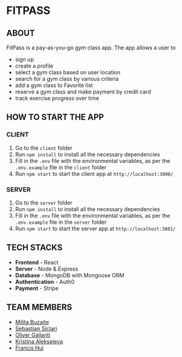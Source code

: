 # FITPASS 

## ABOUT
FitPass is a pay-as-you-go gym class app. The app allows a user to 
* sign up
* create a profile
* select a gym class based on user location
* search for a gym class by various criteria
* add a gym class to Favorite list
* reserve a gym class and make payment by credit card
* track exercise progress over time

## HOW TO START THE APP
### CLIENT
1. Go to the ``client`` folder 
2. Run ``npm install`` to install all the necessary dependencies
3. Fill in the ``.env`` file with the environmental variables, as per the ``.env.example`` file in the ``client`` folder
4. Run ``npm start`` to start the client app at ``http://localhost:3000/``

### SERVER
1. Go to the ``server`` folder 
2. Run ``npm install`` to install all the necessary dependencies
3. Fill in the ``.env`` file with the environmental variables, as per the ``.env.example`` file in the ``server`` folder
4. Run ``npm start`` to start the server app at ``http://localhost:3001/``

## TECH STACKS
* **Frontend** - React
* **Server** - Node & Express
* **Database** - MongoDB with Mongoose ORM
* **Authentication** - Auth0
* **Payment** - Stripe

## TEAM MEMBERS
* [Milita Buzaite](https://github.com/militabu)
* [Sebastian Siclari](https://github.com/SebSiclari)
* [Oliver Gallanti](https://github.com/OliverGallanti)
* [Kristina Aleksejeva](https://github.com/kristi-al)
* [Francis Hui](https://github.com/francisldn)